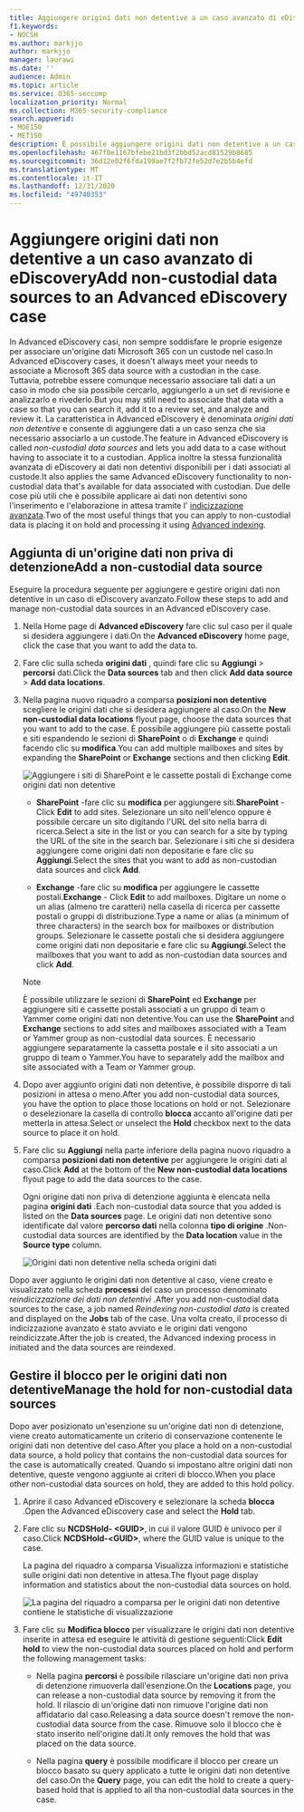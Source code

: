 ```yaml
---
title: Aggiungere origini dati non detentive a un caso avanzato di eDiscovery
f1.keywords:
- NOCSH
ms.author: markjjo
author: markjjo
manager: laurawi
ms.date: ''
audience: Admin
ms.topic: article
ms.service: O365-seccomp
localization_priority: Normal
ms.collection: M365-security-compliance
search.appverid:
- MOE150
- MET150
description: È possibile aggiungere origini dati non detentive a un caso di eDiscovery avanzato e inserire un'esenzione nell'origine dati. Le origini dati non detentive vengono reindicizzate, in modo che tutti i contenuti contrassegnati come parzialmente indicizzati vengano rielaborati per renderli completamente e rapidamente disponibili per la ricerca.
ms.openlocfilehash: 467f0e1167bfebe21bd3f2bbd52acd81529b8685
ms.sourcegitcommit: 36d12e02f6fda199ae7f2fb72fe52d7e2b5b4efd
ms.translationtype: MT
ms.contentlocale: it-IT
ms.lasthandoff: 12/31/2020
ms.locfileid: "49740353"
---
```

# <a name="add-non-custodial-data-sources-to-an-advanced-ediscovery-case"></a><span data-ttu-id="5a23e-104">Aggiungere origini dati non detentive a un caso avanzato di eDiscovery</span><span class="sxs-lookup"><span data-stu-id="5a23e-104">Add non-custodial data sources to an Advanced eDiscovery case</span></span>

<span data-ttu-id="5a23e-105">In Advanced eDiscovery casi, non sempre soddisfare le proprie esigenze per associare un'origine dati Microsoft 365 con un custode nel caso.</span><span class="sxs-lookup"><span data-stu-id="5a23e-105">In Advanced eDiscovery cases, it doesn't always meet your needs to associate a Microsoft 365 data source with a custodian in the case.</span></span> <span data-ttu-id="5a23e-106">Tuttavia, potrebbe essere comunque necessario associare tali dati a un caso in modo che sia possibile cercarlo, aggiungerlo a un set di revisione e analizzarlo e rivederlo.</span><span class="sxs-lookup"><span data-stu-id="5a23e-106">But you may still need to associate that data with a case so that you can search it, add it to a review set, and analyze and review it.</span></span> <span data-ttu-id="5a23e-107">La caratteristica in Advanced eDiscovery è denominata *origini dati non detentive* e consente di aggiungere dati a un caso senza che sia necessario associarlo a un custode.</span><span class="sxs-lookup"><span data-stu-id="5a23e-107">The feature in Advanced eDiscovery is called *non-custodial data sources* and lets you add data to a case without having to associate it to a custodian.</span></span> <span data-ttu-id="5a23e-108">Applica inoltre la stessa funzionalità avanzata di eDiscovery ai dati non detentivi disponibili per i dati associati al custode.</span><span class="sxs-lookup"><span data-stu-id="5a23e-108">It also applies the same Advanced eDiscovery functionality to non-custodial data that's available for data associated with custodian.</span></span> <span data-ttu-id="5a23e-109">Due delle cose più utili che è possibile applicare ai dati non detentivi sono l'inserimento e l'elaborazione in attesa tramite l' [indicizzazione avanzata](indexing-custodian-data.md).</span><span class="sxs-lookup"><span data-stu-id="5a23e-109">Two of the most useful things that you can apply to non-custodial data is placing it on hold and processing it using [Advanced indexing](indexing-custodian-data.md).</span></span>

## <a name="add-a-non-custodial-data-source"></a><span data-ttu-id="5a23e-110">Aggiunta di un'origine dati non priva di detenzione</span><span class="sxs-lookup"><span data-stu-id="5a23e-110">Add a non-custodial data source</span></span>

<span data-ttu-id="5a23e-111">Eseguire la procedura seguente per aggiungere e gestire origini dati non detentive in un caso di eDiscovery avanzato.</span><span class="sxs-lookup"><span data-stu-id="5a23e-111">Follow these steps to add and manage non-custodial data sources in an Advanced eDiscovery case.</span></span>

1. <span data-ttu-id="5a23e-112">Nella Home page di **Advanced eDiscovery** fare clic sul caso per il quale si desidera aggiungere i dati.</span><span class="sxs-lookup"><span data-stu-id="5a23e-112">On the **Advanced eDiscovery** home page, click the case that you want to add the data to.</span></span>

2. <span data-ttu-id="5a23e-113">Fare clic sulla scheda **origini dati** , quindi fare clic su **Aggiungi**  >  **percorsi** dati.</span><span class="sxs-lookup"><span data-stu-id="5a23e-113">Click the **Data sources** tab and then click **Add data source** > **Add data locations**.</span></span>

3. <span data-ttu-id="5a23e-114">Nella pagina nuovo riquadro a comparsa **posizioni non detentive** scegliere le origini dati che si desidera aggiungere al caso.</span><span class="sxs-lookup"><span data-stu-id="5a23e-114">On the **New non-custodial data locations** flyout page, choose the data sources that you want to add to the case.</span></span> <span data-ttu-id="5a23e-115">È possibile aggiungere più cassette postali e siti espandendo le sezioni di **SharePoint** o di **Exchange** e quindi facendo clic su **modifica**.</span><span class="sxs-lookup"><span data-stu-id="5a23e-115">You can add multiple mailboxes and sites by expanding the **SharePoint** or **Exchange** sections and then clicking **Edit**.</span></span>

   ![Aggiungere i siti di SharePoint e le cassette postali di Exchange come origini dati non detentive](../media/NonCustodialDataSources1.png)

   - <span data-ttu-id="5a23e-117">**SharePoint** -fare clic su **modifica** per aggiungere siti.</span><span class="sxs-lookup"><span data-stu-id="5a23e-117">**SharePoint** - Click **Edit** to add sites.</span></span> <span data-ttu-id="5a23e-118">Selezionare un sito nell'elenco oppure è possibile cercare un sito digitando l'URL del sito nella barra di ricerca.</span><span class="sxs-lookup"><span data-stu-id="5a23e-118">Select a site in the list or you can search for a site by typing the URL of the site in the search bar.</span></span> <span data-ttu-id="5a23e-119">Selezionare i siti che si desidera aggiungere come origini dati non depositarie e fare clic su **Aggiungi**.</span><span class="sxs-lookup"><span data-stu-id="5a23e-119">Select the sites that you want to add as non-custodian data sources and click **Add**.</span></span>

   - <span data-ttu-id="5a23e-120">**Exchange** -fare clic su **modifica** per aggiungere le cassette postali.</span><span class="sxs-lookup"><span data-stu-id="5a23e-120">**Exchange** - Click **Edit** to add mailboxes.</span></span> <span data-ttu-id="5a23e-121">Digitare un nome o un alias (almeno tre caratteri) nella casella di ricerca per cassette postali o gruppi di distribuzione.</span><span class="sxs-lookup"><span data-stu-id="5a23e-121">Type a name or alias (a minimum of three characters) in the search box for mailboxes or distribution groups.</span></span> <span data-ttu-id="5a23e-122">Selezionare le cassette postali che si desidera aggiungere come origini dati non depositarie e fare clic su **Aggiungi**.</span><span class="sxs-lookup"><span data-stu-id="5a23e-122">Select the mailboxes that you want to add as non-custodian data sources and click **Add**.</span></span>

   > [!NOTE]
   > <span data-ttu-id="5a23e-123">È possibile utilizzare le sezioni di **SharePoint** ed **Exchange** per aggiungere siti e cassette postali associati a un gruppo di team o Yammer come origini dati non detentive.</span><span class="sxs-lookup"><span data-stu-id="5a23e-123">You can use the **SharePoint** and **Exchange** sections to add sites and mailboxes associated with a Team or Yammer group as non-custodial data sources.</span></span> <span data-ttu-id="5a23e-124">È necessario aggiungere separatamente la cassetta postale e il sito associati a un gruppo di team o Yammer.</span><span class="sxs-lookup"><span data-stu-id="5a23e-124">You have to separately add the mailbox and site associated with a Team or Yammer group.</span></span>

4. <span data-ttu-id="5a23e-125">Dopo aver aggiunto origini dati non detentive, è possibile disporre di tali posizioni in attesa o meno.</span><span class="sxs-lookup"><span data-stu-id="5a23e-125">After you add non-custodial data sources, you have the option to place those locations on hold or not.</span></span> <span data-ttu-id="5a23e-126">Selezionare o deselezionare la casella di controllo **blocca** accanto all'origine dati per metterla in attesa.</span><span class="sxs-lookup"><span data-stu-id="5a23e-126">Select or unselect the **Hold** checkbox next to the data source to place it on hold.</span></span>

5. <span data-ttu-id="5a23e-127">Fare clic su **Aggiungi** nella parte inferiore della pagina nuovo riquadro a comparsa **posizioni dati non detentive** per aggiungere le origini dati al caso.</span><span class="sxs-lookup"><span data-stu-id="5a23e-127">Click **Add** at the bottom of the **New non-custodial data locations** flyout page to add the data sources to the case.</span></span>

   <span data-ttu-id="5a23e-128">Ogni origine dati non priva di detenzione aggiunta è elencata nella pagina **origini dati** .</span><span class="sxs-lookup"><span data-stu-id="5a23e-128">Each non-custodial data source that you added is listed on the **Data sources** page.</span></span> <span data-ttu-id="5a23e-129">Le origini dati non detentive sono identificate dal valore **percorso dati** nella colonna **tipo di origine** .</span><span class="sxs-lookup"><span data-stu-id="5a23e-129">Non-custodial data sources are identified by the **Data location** value in the **Source type** column.</span></span>

   ![Origini dati non detentive nella scheda origini dati](../media/NonCustodialDataSources2.png)

<span data-ttu-id="5a23e-131">Dopo aver aggiunto le origini dati non detentive al caso, viene creato e visualizzato nella scheda **processi** del caso un processo denominato *reindicizzazione dei dati non detentivi* .</span><span class="sxs-lookup"><span data-stu-id="5a23e-131">After you add non-custodial data sources to the case, a job named *Reindexing non-custodial data* is created and displayed on the **Jobs** tab of the case.</span></span> <span data-ttu-id="5a23e-132">Una volta creato, il processo di indicizzazione avanzato è stato avviato e le origini dati vengono reindicizzate.</span><span class="sxs-lookup"><span data-stu-id="5a23e-132">After the job is created, the Advanced indexing process in initiated and the data sources are reindexed.</span></span>

## <a name="manage-the-hold-for-non-custodial-data-sources"></a><span data-ttu-id="5a23e-133">Gestire il blocco per le origini dati non detentive</span><span class="sxs-lookup"><span data-stu-id="5a23e-133">Manage the hold for non-custodial data sources</span></span>

<span data-ttu-id="5a23e-134">Dopo aver posizionato un'esenzione su un'origine dati non di detenzione, viene creato automaticamente un criterio di conservazione contenente le origini dati non detentive del caso.</span><span class="sxs-lookup"><span data-stu-id="5a23e-134">After you place a hold on a non-custodial data source, a hold policy that contains the non-custodial data sources for the case is automatically created.</span></span> <span data-ttu-id="5a23e-135">Quando si impostano altre origini dati non detentive, queste vengono aggiunte ai criteri di blocco.</span><span class="sxs-lookup"><span data-stu-id="5a23e-135">When you place other non-custodial data sources on hold, they are added to this hold policy.</span></span>

1. <span data-ttu-id="5a23e-136">Aprire il caso Advanced eDiscovery e selezionare la scheda **blocca** .</span><span class="sxs-lookup"><span data-stu-id="5a23e-136">Open the Advanced eDiscovery case and select the **Hold** tab.</span></span>

2. <span data-ttu-id="5a23e-137">Fare clic su **NCDSHold- \<GUID\>**, in cui il valore GUID è univoco per il caso.</span><span class="sxs-lookup"><span data-stu-id="5a23e-137">Click **NCDSHold-\<GUID\>**, where the GUID value is unique to the case.</span></span>

   <span data-ttu-id="5a23e-138">La pagina del riquadro a comparsa Visualizza informazioni e statistiche sulle origini dati non detentive in attesa.</span><span class="sxs-lookup"><span data-stu-id="5a23e-138">The flyout page display information and statistics about the non-custodial data sources on hold.</span></span>

   ![La pagina del riquadro a comparsa per le origini dati non detentive contiene le statistiche di visualizzazione](../media/NonCustodialDataSourcesHoldFlyout.png)

3. <span data-ttu-id="5a23e-140">Fare clic su **Modifica blocco** per visualizzare le origini dati non detentive inserite in attesa ed eseguire le attività di gestione seguenti:</span><span class="sxs-lookup"><span data-stu-id="5a23e-140">Click **Edit hold** to view the non-custodial data sources placed on hold and perform the following management tasks:</span></span>

   - <span data-ttu-id="5a23e-141">Nella pagina **percorsi** è possibile rilasciare un'origine dati non priva di detenzione rimuoverla dall'esenzione.</span><span class="sxs-lookup"><span data-stu-id="5a23e-141">On the **Locations** page, you can release a non-custodial data source by removing it from the hold.</span></span> <span data-ttu-id="5a23e-142">Il rilascio di un'origine dati non rimuove l'origine dati non affidatario dal caso.</span><span class="sxs-lookup"><span data-stu-id="5a23e-142">Releasing a data source doesn't remove the non-custodial data source from the case.</span></span> <span data-ttu-id="5a23e-143">Rimuove solo il blocco che è stato inserito nell'origine dati.</span><span class="sxs-lookup"><span data-stu-id="5a23e-143">It only removes the hold that was placed on the data source.</span></span>

   - <span data-ttu-id="5a23e-144">Nella pagina **query** è possibile modificare il blocco per creare un blocco basato su query applicato a tutte le origini dati non detentive del caso.</span><span class="sxs-lookup"><span data-stu-id="5a23e-144">On the **Query** page, you can edit the hold to create a query-based hold that is applied to all tha non-custodial data sources in the case.</span></span>
